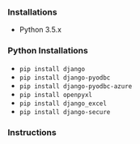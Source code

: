 ### Installations
- Python 3.5.x

### Python Installations
- ```pip install django```
- ```pip install django-pyodbc```
- ```pip install django-pyodbc-azure```
- ```pip install openpyxl```
- ```pip install django_excel```
- ```pip install django-secure```

### Instructions